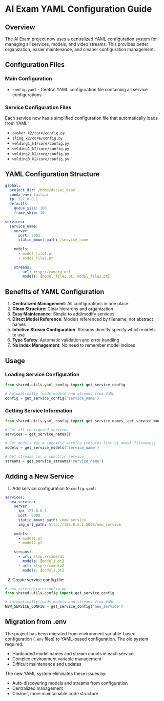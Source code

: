 # AI Exam YAML Configuration Guide

## Overview

The AI Exam project now uses a centralized YAML configuration system for managing all services, models, and video streams. This provides better organization, easier maintenance, and cleaner configuration management.

## Configuration Files

### Main Configuration
- `config.yaml` - Central YAML configuration file containing all service configurations

### Service Configuration Files
Each service now has a simplified configuration file that automatically loads from YAML:
- `basket_k2/core/config.py`
- `sling_k2/core/config.py`
- `welding1_k1/core/config.py`
- `welding1_k2/core/config.py`
- `welding2_k2/core/config.py`
- `welding3_k2/core/config.py`

## YAML Configuration Structure

```yaml
global:
  project_dir: /home/dxc/ai_exam
  conda_env: fastapi
  ip: 127.0.0.1
  defaults:
    queue_size: 100
    frame_skip: 10

services:
  service_name:
    server:
      port: 5001
      static_mount_path: /service_name
    
    models:
      - model_file1.pt
      - model_file2.pt
    
    streams:
      - url: rtsp://camera_url
        models: [model_file1.pt, model_file2.pt]
```

## Benefits of YAML Configuration

1. **Centralized Management**: All configurations in one place
2. **Clean Structure**: Clear hierarchy and organization
3. **Easy Maintenance**: Simple to add/modify services
4. **Direct Model Reference**: Models referenced by filename, not abstract names
5. **Intuitive Stream Configuration**: Streams directly specify which models to use
6. **Type Safety**: Automatic validation and error handling
7. **No Index Management**: No need to remember model indices

## Usage

### Loading Service Configuration
```python
from shared.utils.yaml_config import get_service_config

# Automatically loads models and streams from YAML
config = get_service_config('service_name')
```

### Getting Service Information
```python
from shared.utils.yaml_config import get_service_names, get_service_models, get_service_streams

# Get all configured services
services = get_service_names()

# Get models for a specific service (returns list of model filenames)
models = get_service_models('service_name')

# Get streams for a specific service
streams = get_service_streams('service_name')
```

## Adding a New Service

1. Add service configuration to `config.yaml`:
```yaml
services:
  new_service:
    server:
      ip: 127.0.0.1
      port: 5008
      static_mount_path: /new_service
      img_url_path: http://127.0.0.1:5008/new_service
    
    models:
      - model1.pt
      - model2.pt
    
    streams:
      - url: rtsp://camera1
        models: [model1.pt]
      - url: rtsp://camera2
        models: [model2.pt]
```

2. Create service config file:
```python
# new_service/core/config.py
from shared.utils.config import get_service_config

# Automatically loads models and streams from YAML
NEW_SERVICE_CONFIG = get_service_config('new_service')
```

## Migration from .env

The project has been migrated from environment variable-based configuration (`.env` files) to YAML-based configuration. The old system required:
- Hardcoded model names and stream counts in each service
- Complex environment variable management
- Difficult maintenance and updates

The new YAML system eliminates these issues by:
- Auto-discovering models and streams from configuration
- Centralized management
- Cleaner, more maintainable code structure
